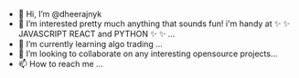 - 👋 Hi, I’m @dheerajnyk
- 👀 I’m interested pretty much anything that sounds fun! i'm handy at ✨ ✨ JAVASCRIPT REACT and PYTHON ✨ ✨  ...
- 🌱 I’m currently learning algo trading ...
- 💞️ I’m looking to collaborate on any interesting opensource projects...
- 📫 How to reach me ...

<!---
dheerajnyk/dheerajnyk is a ✨ special ✨ repository because its `README.md` (this file) appears on your GitHub profile.
You can click the Preview link to take a look at your changes.
--->
